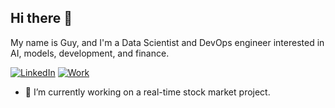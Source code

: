 ## Hi there 👋 
My name is Guy, and I'm a Data Scientist and DevOps engineer interested in AI, models, development, and finance.


[![LinkedIn](https://img.shields.io/badge/LinkedIn-0077B5?logo=linkedin&logoColor=white)](https://www.linkedin.com/in/guy-maduel/)  [![Work](https://img.shields.io/badge/%20DSI%20-FF5722?logo=web&logoColor=white)](https://idc-dsi.github.io/DiaCorpus_Mafat/)


- 🔭 I’m currently working on a real-time stock market project.



